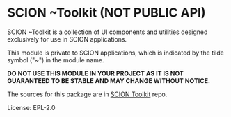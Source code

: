 SCION ~Toolkit (NOT PUBLIC API)
===============================

SCION ~Toolkit is a collection of UI components and utilities designed exclusively for use in SCION applications.

This module is private to SCION applications, which is indicated by the tilde symbol ("~") in the module name.

**DO NOT USE THIS MODULE IN YOUR PROJECT AS IT IS NOT GUARANTEED TO BE STABLE AND MAY CHANGE WITHOUT NOTICE.**

The sources for this package are in [SCION Toolkit](https://github.com/SchweizerischeBundesbahnen/scion-toolkit) repo.

License: EPL-2.0
